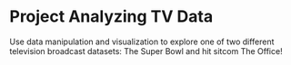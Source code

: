 # Project Analyzing TV Data
Use data manipulation and visualization to explore one of two different television broadcast datasets: The Super Bowl and hit sitcom The Office!
